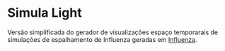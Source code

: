 # Simula Light
Versão simplificada do gerador de visualizações espaço temporarais
de simulações de espalhamento de Influenza geradas em [Influenza](https://github.com/matheusnunesismael/Influenza).
